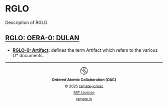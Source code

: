 # RGLO
Description of RGLO

<!--START OAC INDEX: DO NOT REMOVE THIS LINE -->
## [RGLO: OERA-0: DULAN](rera-000-000-000-dulan/README.md)
- **[RGLO-0: Artifact](/rglo/oera-000-000-000-dulan/rglo-000-000-000-artifact/README.md):** defines the term Artifact which refers to the various O* documents.

<!--OAC FOOTER: DO NOT REMOVE THIS LINE-->
---

<div align="center">
  <a href="https://github.com/ramate-io/oac">
    <picture>
      <source srcset="/assets/oac-inverted-transparent.png" media="(prefers-color-scheme: dark)">
      <img height="24" src="/assets/oac-transparent.png" alt="OAC"/>
    </picture>
  </a>
  <br/>
  <sub>
    <b>Ordered Atomic Collaboration (OAC)</b>
    <br/>
    &copy; 2025 <a href="https://github.com/ramate-io/oac">ramate-io/oac</a>
    <br/>
    <a href="https://github.com/ramate-io/oac/blob/main/LICENSE">MIT License</a>
    <br/>
    <a href="https://www.ramate.io">ramate.io</a>
  </sub>
</div>

<!--END OAC INDEX: DO NOT REMOVE THIS LINE -->
